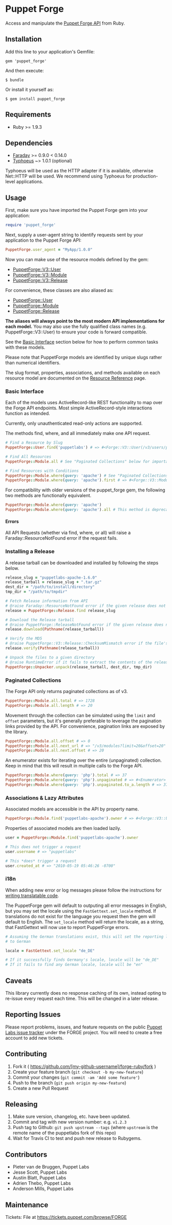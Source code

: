 # Puppet Forge

Access and manipulate the [Puppet Forge API](https://forgeapi.puppet.com)
from Ruby.

## Installation

Add this line to your application's Gemfile:

    gem 'puppet_forge'

And then execute:

    $ bundle

Or install it yourself as:

    $ gem install puppet_forge

## Requirements

* Ruby >= 1.9.3

## Dependencies

* [Faraday]() >= 0.9.0 < 0.14.0
* [Typhoeus](https://github.com/typhoeus/typhoeus) ~> 1.0.1 (optional)

Typhoeus will be used as the HTTP adapter if it is available, otherwise
Net::HTTP will be used. We recommend using Typhoeus for production-level
applications.

## Usage

First, make sure you have imported the Puppet Forge gem into your application:

```ruby
require 'puppet_forge'
```

Next, supply a user-agent string to identify requests sent by your application
to the Puppet Forge API:

```ruby
PuppetForge.user_agent = "MyApp/1.0.0"
```

Now you can make use of the resource models defined by the gem:

* [PuppetForge::V3::User][user_ref]
* [PuppetForge::V3::Module][module_ref]
* [PuppetForge::V3::Release][release_ref]

For convenience, these classes are also aliased as:

* [PuppetForge::User][user_ref]
* [PuppetForge::Module][module_ref]
* [PuppetForge::Release][release_ref]

[user_ref]: https://github.com/puppetlabs/forge-ruby/wiki/Resource-Reference#puppetforgeuser
[module_ref]: https://github.com/puppetlabs/forge-ruby/wiki/Resource-Reference#puppetforgemodule
[release_ref]: https://github.com/puppetlabs/forge-ruby/wiki/Resource-Reference#puppetforgerelease

__The aliases will always point to the most modern API implementations for each
model.__ You may also use the fully qualified class names
(e.g. PuppetForge::V3::User) to ensure your code is forward compatible.

See the [Basic Interface](#basic-interface) section below for how to perform
common tasks with these models.

Please note that PuppetForge models are identified by unique slugs rather
than numerical identifiers.

The slug format, properties, associations, and methods available on each
resource model are documented on the [Resource Reference][resource_ref] page.

[resource_ref]: https://github.com/puppetlabs/forge-ruby/wiki/Resource-Reference

### Basic Interface

Each of the models uses ActiveRecord-like REST functionality to map over the Forge API endpoints.
Most simple ActiveRecord-style interactions function as intended.

Currently, only unauthenticated read-only actions are supported.

The methods find, where, and all immediately make one API request.

```ruby
# Find a Resource by Slug
PuppetForge::User.find('puppetlabs') # => #<Forge::V3::User(/v3/users/puppetlabs)>

# Find All Resources
PuppetForge::Module.all # See "Paginated Collections" below for important info about enumerating resource sets.

# Find Resources with Conditions
PuppetForge::Module.where(query: 'apache') # See "Paginated Collections" below for important info about enumerating resource sets.
PuppetForge::Module.where(query: 'apache').first # => #<Forge::V3::Module(/v3/modules/puppetlabs-apache)>
```

For compatibility with older versions of the puppet\_forge gem, the following two methods are functionally equivalent.

```ruby
PuppetForge::Module.where(query: 'apache')
PuppetForge::Module.where(query: 'apache').all # This method is deprecated and not recommended
```

#### Errors

All API Requests (whether via find, where, or all) will raise a Faraday::ResourceNotFound error if the request fails.


### Installing a Release

A release tarball can be downloaded and installed by following the steps below.

```ruby
release_slug = "puppetlabs-apache-1.6.0"
release_tarball = release_slug + ".tar.gz"
dest_dir = "/path/to/install/directory"
tmp_dir = "/path/to/tmpdir"

# Fetch Release information from API
# @raise Faraday::ResourceNotFound error if the given release does not exist
release = PuppetForge::Release.find release_slug

# Download the Release tarball
# @raise PuppetForge::ReleaseNotFound error if the given release does not exist
release.download(Pathname(release_tarball))

# Verify the MD5
# @raise PuppetForge::V3::Release::ChecksumMismatch error if the file's md5 does not match the API information
release.verify(Pathname(release_tarball))

# Unpack the files to a given directory
# @raise RuntimeError if it fails to extract the contents of the release tarball
PuppetForge::Unpacker.unpack(release_tarball, dest_dir, tmp_dir)
```


### Paginated Collections

The Forge API only returns paginated collections as of v3.

```ruby
PuppetForge::Module.all.total # => 1728
PuppetForge::Module.all.length # => 20
```

Movement through the collection can be simulated using the `limit` and `offset`
parameters, but it's generally preferable to leverage the pagination links
provided by the API. For convenience, pagination links are exposed by the
library.

```ruby
PuppetForge::Module.all.offset # => 0
PuppetForge::Module.all.next_url # => "/v3/modules?limit=20&offset=20"
PuppetForge::Module.all.next.offset # => 20
```

An enumerator exists for iterating over the entire (unpaginated) collection.
Keep in mind that this will result in multiple calls to the Forge API.

```ruby
PuppetForge::Module.where(query: 'php').total # => 37
PuppetForge::Module.where(query: 'php').unpaginated # => #<Enumerator>
PuppetForge::Module.where(query: 'php').unpaginated.to_a.length # => 37
```

### Associations & Lazy Attributes

Associated models are accessible in the API by property name.

```ruby
PuppetForge::Module.find('puppetlabs-apache').owner # => #<Forge::V3::User(/v3/users/puppetlabs)>
```

Properties of associated models are then loaded lazily.

```ruby
user = PuppetForge::Module.find('puppetlabs-apache').owner

# This does not trigger a request
user.username # => "puppetlabs"

# This *does* trigger a request
user.created_at # => "2010-05-19 05:46:26 -0700"
```

### i18n

When adding new error or log messages please follow the instructions for
[writing translatable code](https://github.com/puppetlabs/gettext-setup-gem#writing-translatable-code).

The PuppetForge gem will default to outputing all error messages in English, but you may set the locale
using the `FastGettext.set_locale` method. If translations do not exist for the language you request then the gem will
default to English. The `set_locale` method will return the locale, as a string, that FastGettext will now
use to report PuppetForge errors.

```ruby
# Assuming the German translations exist, this will set the reporting language
# to German

locale = FastGettext.set_locale "de_DE"

# If it successfully finds Germany's locale, locale will be "de_DE"
# If it fails to find any German locale, locale will be "en"
```

## Caveats

This library currently does no response caching of its own, instead opting to
re-issue every request each time. This will be changed in a later release.

## Reporting Issues

Please report problems, issues, and feature requests on the public
[Puppet Labs issue tracker][issues] under the FORGE project. You will need
to create a free account to add new tickets.

[issues]: https://tickets.puppetlabs.com/browse/FORGE

## Contributing

1. Fork it ( https://github.com/[my-github-username]/forge-ruby/fork )
2. Create your feature branch (`git checkout -b my-new-feature`)
3. Commit your changes (`git commit -am 'Add some feature'`)
4. Push to the branch (`git push origin my-new-feature`)
5. Create a new Pull Request

## Releasing

1. Make sure version, changelog, etc. have been updated.
1. Commit and tag with new version number: e.g. `v1.2.3`
1. Push tag to Github: `git push upstream --tags` (where `upstream` is the remote name of the puppetlabs fork of this repo)
1. Wait for Travis CI to test and push new release to Rubygems.

## Contributors

* Pieter van de Bruggen, Puppet Labs
* Jesse Scott, Puppet Labs
* Austin Blatt, Puppet Labs
* Adrien Thebo, Puppet Labs
* Anderson Mills, Puppet Labs

## Maintenance

Tickets: File at https://tickets.puppet.com/browse/FORGE
